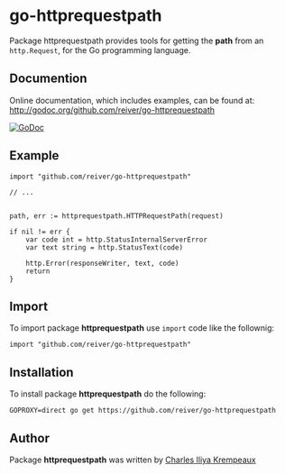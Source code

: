# go-httprequestpath

Package httprequestpath provides tools for getting the __path__ from an `http.Request`, for the Go programming language.

## Documention

Online documentation, which includes examples, can be found at: http://godoc.org/github.com/reiver/go-httprequestpath

[![GoDoc](https://godoc.org/github.com/reiver/go-httprequestpath?status.svg)](https://godoc.org/github.com/reiver/go-httprequestpath)

## Example

```
import "github.com/reiver/go-httprequestpath"

// ...


path, err := httprequestpath.HTTPRequestPath(request)

if nil != err {
	var code int = http.StatusInternalServerError
	var text string = http.StatusText(code)

	http.Error(responseWriter, text, code)
	return
}
```

## Import

To import package **httprequestpath** use `import` code like the follownig:
```
import "github.com/reiver/go-httprequestpath"
```

## Installation

To install package **httprequestpath** do the following:
```
GOPROXY=direct go get https://github.com/reiver/go-httprequestpath
```

## Author

Package **httprequestpath** was written by [Charles Iliya Krempeaux](http://reiver.link)
